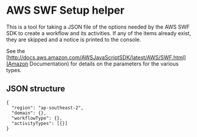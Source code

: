 # AWS SWF Setup helper

This is a tool for taking a JSON file of the options needed by the AWS SWF SDK 
to create a workflow and its activities. If any of the items already exist, 
they are skipped and a notice is printed to the console.

See the [http://docs.aws.amazon.com/AWSJavaScriptSDK/latest/AWS/SWF.html](Amazon Documentation) for details on the parameters for the various types.

## JSON structure


    {
      "region": "ap-southeast-2", 
      "domain": {}, 
      "workflowType": {},
      "activityTypes": [{}]
    }

